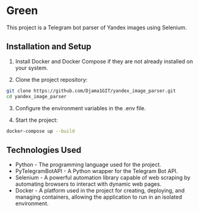 # Green

This project is a Telegram bot parser of Yandex images using Selenium.

## Installation and Setup

1. Install Docker and Docker Compose if they are not already installed on your system.

2. Clone the project repository:

```bash
git clone https://github.com/Djama1GIT/yandex_image_parser.git
cd yandex_image_parser
```
3. Configure the environment variables in the .env file.

4. Start the project:

```bash
docker-compose up --build
```

## Technologies Used

- Python - The programming language used for the project.
- PyTelegramBotAPI - A Python wrapper for the Telegram Bot API.
- Selenium - A powerful automation library capable of web scraping by automating browsers to interact with dynamic web pages.
- Docker - A platform used in the project for creating, deploying, and managing containers, allowing the application to run in an isolated environment.
